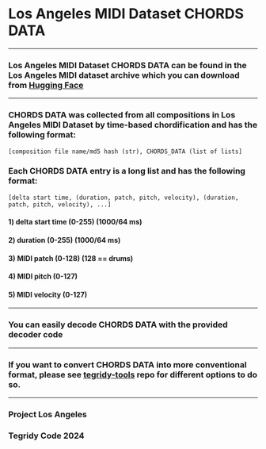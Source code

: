# Los Angeles MIDI Dataset CHORDS DATA

***

### Los Angeles MIDI Dataset CHORDS DATA can be found in the Los Angeles MIDI dataset archive which you can download from [Hugging Face](https://huggingface.co/datasets/projectlosangeles/Los-Angeles-MIDI-Dataset/blob/main/Los-Angeles-MIDI-Dataset-Ver-4-0-CC-BY-NC-SA.zip)

***

### CHORDS DATA was collected from all compositions in Los Angeles MIDI Dataset by time-based chordification and has the following format:

```
[composition file name/md5 hash (str), CHORDS_DATA (list of lists]
```

### Each CHORDS DATA entry is a long list and has the following format:

```
[delta start time, (duration, patch, pitch, velocity), (duration, patch, pitch, velocity), ...]
```

#### 1) delta start time (0-255) (1000/64 ms)
#### 2) duration (0-255) (1000/64 ms)
#### 3) MIDI patch (0-128) (128 == drums)
#### 4) MIDI pitch (0-127)
#### 5) MIDI velocity (0-127)

***

### You can easily decode CHORDS DATA with the provided decoder code

***

### If you want to convert CHORDS DATA into more conventional format, please see [tegridy-tools](https://github.com/asigalov61/tegridy-tools) repo for different options to do so.

***

### Project Los Angeles
### Tegridy Code 2024
